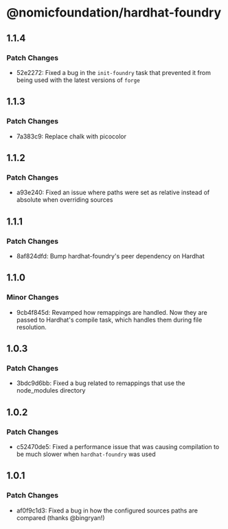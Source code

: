 # @nomicfoundation/hardhat-foundry

## 1.1.4

### Patch Changes

- 52e2272: Fixed a bug in the `init-foundry` task that prevented it from being used with the latest versions of `forge`

## 1.1.3

### Patch Changes

- 7a383c9: Replace chalk with picocolor

## 1.1.2

### Patch Changes

- a93e240: Fixed an issue where paths were set as relative instead of absolute when overriding sources

## 1.1.1

### Patch Changes

- 8af824dfd: Bump hardhat-foundry's peer dependency on Hardhat

## 1.1.0

### Minor Changes

- 9cb4f845d: Revamped how remappings are handled. Now they are passed to Hardhat's compile task, which handles them during file resolution.

## 1.0.3

### Patch Changes

- 3bdc9d6bb: Fixed a bug related to remappings that use the node_modules directory

## 1.0.2

### Patch Changes

- c52470de5: Fixed a performance issue that was causing compilation to be much slower when `hardhat-foundry` was used

## 1.0.1

### Patch Changes

- af0f9c1d3: Fixed a bug in how the configured sources paths are compared (thanks @bingryan!)
